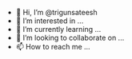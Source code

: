 - 👋 Hi, I’m @trigunsateesh
- 👀 I’m interested in ...
- 🌱 I’m currently learning ...
- 💞️ I’m looking to collaborate on ...
- 📫 How to reach me ...

<!---
trigunsateesh/trigunsateesh is a ✨ special ✨ repository because its `README.md` (this file) appears on your GitHub profile.
You can click the Preview link to take a look at your changes.
--->
